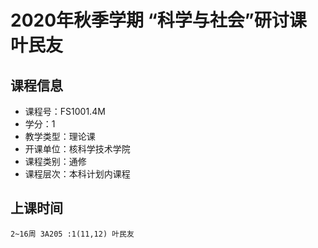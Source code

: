 # 2020年秋季学期 “科学与社会”研讨课 叶民友






## 课程信息

- 课程号：FS1001.4M
- 学分：1
- 教学类型：理论课
- 开课单位：核科学技术学院
- 课程类别：通修
- 课程层次：本科计划内课程

## 上课时间

```
2~16周 3A205 :1(11,12) 叶民友
```

